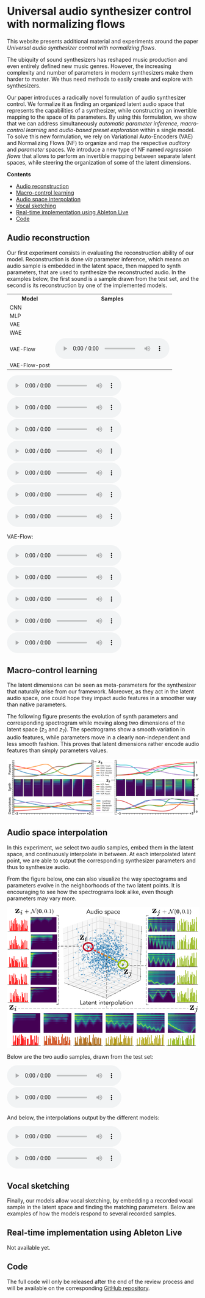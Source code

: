 <!--
<script src="http://vjs.zencdn.net/4.0/video.js"></script>
-->

<script src="https://cdnjs.cloudflare.com/ajax/libs/mathjax/2.7.0/MathJax.js?config=TeX-AMS-MML_HTMLorMML" type="text/javascript"></script>

<script type="text/javascript"> 
      // Show button
      function look(type){ 
      param=document.getElementById(type); 
      if(param.style.display == "none") param.style.display = "block"; 
      else param.style.display = "none" 
      } 
</script> 

# Universal audio synthesizer control with normalizing flows

This website presents additional material and experiments around the paper *Universal audio synthesizer control with normalizing flows*.

The ubiquity of sound synthesizers has reshaped music production and even entirely defined new music genres. However, the increasing complexity and number of parameters in modern synthesizers make them harder to master. We thus need methods to easily create and explore with synthesizers.

Our paper introduces a radically novel formulation of audio synthesizer control. We formalize it as finding an organized latent audio space that represents the capabilities of a synthesizer, while constructing an invertible mapping to the space of its parameters. By using this formulation, we show that we can address simultaneously *automatic parameter inference*, *macro-control learning* and *audio-based preset exploration* within a single model. To solve this new formulation, we rely on Variational Auto-Encoders (VAE) and Normalizing Flows (NF) to organize and map the respective *auditory* and *parameter* spaces. We introduce a new type of NF named *regression flows* that allows to perform an invertible mapping between separate latent spaces, while steering the organization of some of the latent dimensions.

**Contents**
  * [Audio reconstruction](#audio-reconstruction)
  * [Macro-control learning](#macro-control-learning)
  * [Audio space interpolation](#audio-space-interpolation)
  * [Vocal sketching](#vocal-sketching)
  * [Real-time implementation using Ableton Live](#real-time-implementation-using-ableton-live)
  * [Code](#code)


## Audio reconstruction

Our first experiment consists in evaluating the reconstruction ability of our model. Reconstruction is done *via* parameter inference, which means an audio sample is embedded in the latent space, then mapped to synth parameters, that are used to synthesize the reconstructed audio. In the examples below, the first sound is a sample drawn from the test set, and the second is its reconstruction by one of the implemented models.

<table>
    <tr>
        <th>Model</th>
        <th>Samples</th>
    </tr>
    <tr>
        <td>CNN</td>
        <td></td>
    </tr>
    <tr>
        <td>MLP</td>
        <td></td>
    </tr>
    <tr>
        <td>VAE</td>
        <td></td>
    </tr>
    <tr>
        <td>WAE</td>
        <td></td>
    </tr>
    <tr>
        <td>VAE-Flow</td>
        <td>
            <audio controls> 
                <source src="/audio/reconstruction/vae_flow_mel_mse_cnn_flow_kl_f_iaf_1_batch_1.wav" type=audio/wav>
            </audio>
        </td>
    </tr>
    <tr>
        <td>VAE-Flow-post</td>
        <td></td>
    </tr>
</table>

<audio controls preload="auto" data-setup="{}" width="100%"> 
<source src="audio/reconstruction/ae_mel_mse_cnn_mlp_1_batch_1.wav" type=audio/wav>
</audio>

<audio controls preload="auto" data-setup="{}" width="100%"> 
<source src="audio/reconstruction/cnn_mel_mse_1_batch_1.wav" type=audio/wav>
</audio>

<audio controls preload="auto" data-setup="{}" width="100%"> 
<source src="audio/reconstruction/gated_cnn_mel_mse_1_batch_1.wav" type=audio/wav>
</audio>

<audio controls preload="auto" data-setup="{}" width="100%"> 
<source src="audio/reconstruction/gated_mlp_mel_mse_1_batch_1.wav" type=audio/wav>
</audio>

<audio controls preload="auto" data-setup="{}" width="100%"> 
<source src="audio/reconstruction/mlp_mel_mse_1_batch_1.wav" type=audio/wav>
</audio>

<audio controls preload="auto" data-setup="{}" width="100%"> 
<source src="audio/reconstruction/res_cnn_mel_mse_1_batch_1.wav" type=audio/wav>
</audio>

<audio controls preload="auto" data-setup="{}" width="100%"> 
<source src="audio/reconstruction/vae_flow_mel_mse_cnn_flow_cde_iaf_1_batch_1.wav" type=audio/wav>
</audio>

VAE-Flow: 

<audio controls preload="auto" data-setup="{}" width="100%"> 
<source src="audio/reconstruction/vae_flow_mel_mse_cnn_mlp_iaf_1_batch_1.wav" type=audio/wav>
</audio>

<audio controls preload="auto" data-setup="{}" width="100%"> 
<source src="audio/reconstruction/vae_flow_mel_mse_cnn_mlp_iaf_2_batch_1.wav" type=audio/wav>
</audio>

<audio controls preload="auto" data-setup="{}" width="100%"> 
<source src="audio/reconstruction/vae_mel_mse_cnn_mlp_1_batch_1.wav" type=audio/wav>
</audio>

<audio controls preload="auto" data-setup="{}" width="100%"> 
<source src="audio/reconstruction/vae_mel_mse_cnn_mlp_2_batch_1.wav" type=audio/wav>
</audio>

<audio controls preload="auto" data-setup="{}" width="100%"> 
<source src="audio/reconstruction/wae_mel_mse_cnn_mlp_1_batch_1.wav" type=audio/wav>
</audio>


## Macro-control learning

The latent dimensions can be seen as meta-parameters for the synthesizer that naturally arise from our framework. Moreover, as they act in the latent audio space, one could hope they impact audio features in a smoother way than native parameters.

The following figure presents the evolution of synth parameters and corresponding spectrogram while moving along two dimensions of the latent space ($z_3$ and $z_7$). The spectrograms show a smooth variation in audio features, while parameters move in a clearly non-independent and less smooth fashion. This proves that latent dimensions rather encode audio features than simply parameters values.

<img src="figures/meta_parameters.png" align="middle">



## Audio space interpolation

In this experiment, we select two audio samples, embed them in the latent space, and continuously interpolate in between. At each interpolated latent point, we are able to output the corresponding synthesizer parameters and thus to synthesize audio.

From the figure below, one can also visualize the way spectograms and parameters evolve in the neighborhoods of the two latent points. It is encouraging to see how the spectrograms look alike, even though parameters may vary more.

<img src="figures/interpolation.png" align="middle">

Below are the two audio samples, drawn from the test set:

<audio controls preload="auto" data-setup="{}" width="100%"> 
<source src="audio/interpolation/p0.wav" type=audio/wav>
</audio>

<audio controls preload="auto" data-setup="{}" width="100%"> 
<source src="audio/interpolation/p1.wav" type=audio/wav>
</audio>

And below, the interpolations output by the different models:

<audio controls preload="auto" data-setup="{}" width="100%"> 
<source src="audio/interpolation/p0.wav" type=audio/wav>
</audio>

<audio controls preload="auto" data-setup="{}" width="100%"> 
<source src="audio/interpolation/p1.wav" type=audio/wav>
</audio>


## Vocal sketching

Finally, our models allow vocal sketching, by embedding a recorded vocal sample in the latent space and finding the matching parameters. Below are examples of how the models respond to several recorded samples.


## Real-time implementation using Ableton Live

Not available yet.


## Code

The full code will only be released after the end of the review process and will be available on the corresponding [GitHub repository](https://github.com/anonymous124/flow_synthesizer).

